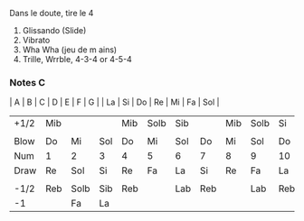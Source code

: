 Dans le doute, tire le 4

1. Glissando (Slide)
2. Vibrato
3. Wha Wha (jeu de m ains)
4. Trille, Wrrble, 4-3-4 or 4-5-4



### Notes  C

| A  | B  | C  | D  | E  | F  | G |
| La | Si | Do | Re | Mi | Fa | Sol |


|      |     |      |     |     |      |     |     |     |      |   |
|------|-----|------|-----|-----|------|-----|-----|-----|------|---|
| +1/2 | Mib |      |     | Mib | Solb | Sib |     | Mib | Solb | Si |
|      |     |      |     |     |      |     |     |     |      |   |
| Blow | Do  | Mi   | Sol | Do  | Mi   | Sol | Do  | Mi  | Sol  | Do |
| Num  | 1   | 2    | 3   | 4   | 5    | 6   | 7   | 8   | 9    | 10 |
| Draw | Re  | Sol  | Si  | Re  | Fa   | La  | Si  | Re  | Fa   | La |
|      |     |      |     |     |      |     |     |     |      |   |
| -1/2 | Reb | Solb | Sib | Reb |      | Lab | Reb |     | Lab  | Reb |
| -1   |     | Fa   | La  |     |      |     |     |     |      |   |
